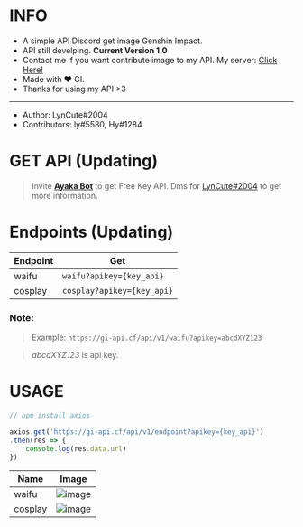 # INFO
- A simple API Discord get image Genshin Impact. 
- API still develping. **Current Version 1.0** 
- Contact me if you want contribute image to my API. My server: [Click Here!](https://discord.gg/6TZVye2G3E)
- Made with ❤️ GI.
- Thanks for using my API >3
----
- Author: LynCute#2004
- Contributors: ly#5580, Hy#1284 
# GET API (Updating)
> Invite **[Ayaka Bot](https://discord.com/api/oauth2/authorize?client_id=941691919224946740&permissions=8&scope=bot%20applications.commands)** to get Free Key API. Dms for  [LynCute#2004](https://discordapp.com/users/573805531773272064) to get more information.

# Endpoints (Updating)
| Endpoint  | Get |
| ------------- | ------------- |
| waifu  | ```waifu?apikey={key_api}```  |
| cosplay  | ```cosplay?apikey={key_api}```  |
### **Note:**

> Example: 
```https://gi-api.cf/api/v1/waifu?apikey=abcdXYZ123```

> *abcdXYZ123* is api key.
# USAGE
```js
// npm install axios

axios.get('https://gi-api.cf/api/v1/endpoint?apikey={key_api}')
.then(res => {
    console.log(res.data.url)
})
```
| Name  | Image |
| ------------- | ------------- |
| waifu  | ![image](https://user-images.githubusercontent.com/52123370/156928297-5c9e94f0-c062-42df-babb-c56cbb2e7773.png)  |
| cosplay  | ![image](https://user-images.githubusercontent.com/52123370/156928162-2ed2aa49-9464-42c5-b7f0-a4288b8944d5.png)  |







